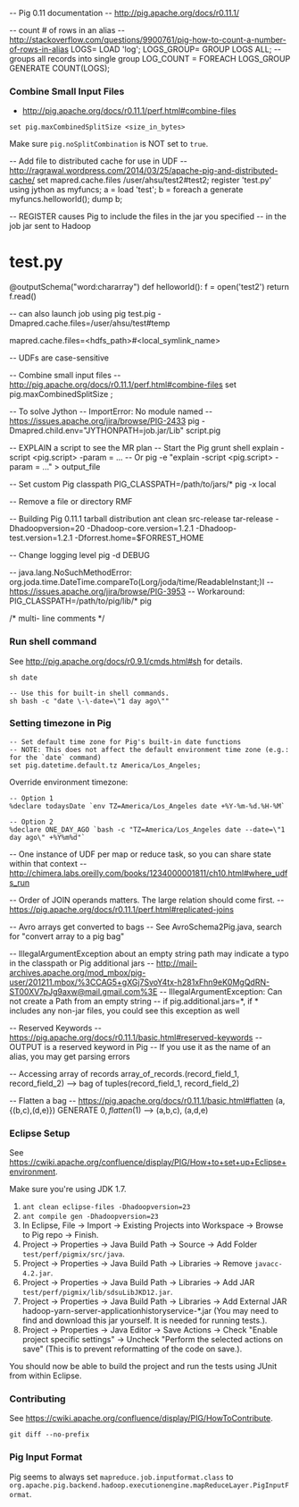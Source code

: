 -- Pig 0.11 documentation
-- http://pig.apache.org/docs/r0.11.1/

-- count # of rows in an alias
-- http://stackoverflow.com/questions/9900761/pig-how-to-count-a-number-of-rows-in-alias
LOGS= LOAD 'log';
LOGS_GROUP= GROUP LOGS ALL; -- groups all records into single group
LOG_COUNT = FOREACH LOGS_GROUP GENERATE COUNT(LOGS);

### Combine Small Input Files
* http://pig.apache.org/docs/r0.11.1/perf.html#combine-files

```
set pig.maxCombinedSplitSize <size_in_bytes>
```

Make sure `pig.noSplitCombination` is NOT set to `true`.

-- Add file to distributed cache for use in UDF
-- http://ragrawal.wordpress.com/2014/03/25/apache-pig-and-distributed-cache/
set mapred.cache.files /user/ahsu/test2#test2;
register 'test.py' using jython as myfuncs;
a = load 'test';
b = foreach a generate myfuncs.helloworld();
dump b;

-- REGISTER causes Pig to include the files in the jar you specified
-- in the job jar sent to Hadoop

# test.py
@outputSchema("word:chararray")
def helloworld():
    f = open('test2')
    return f.read()

-- can also launch job using
pig test.pig -Dmapred.cache.files=/user/ahsu/test#temp

mapred.cache.files=<hdfs_path>#<local_symlink_name>

-- UDFs are case-sensitive

-- Combine small input files
-- http://pig.apache.org/docs/r0.11.1/perf.html#combine-files
set pig.maxCombinedSplitSize <sizeInBytes>;

-- To solve Jython
-- ImportError: No module named <module>
-- https://issues.apache.org/jira/browse/PIG-2433
pig -Dmapred.child.env="JYTHONPATH=job.jar/Lib" script.pig

-- EXPLAIN a script to see the MR plan
-- Start the Pig grunt shell
explain -script <pig.script> -param <name>=<value> ...
-- Or
pig -e "explain -script <pig.script> -param <name>=<value> ..." > output_file

-- Set custom Pig classpath
PIG_CLASSPATH=/path/to/jars/* pig -x local

-- Remove a file or directory
RMF <file>

-- Building Pig 0.11.1 tarball distribution
ant clean src-release tar-release -Dhadoopversion=20  -Dhadoop-core.version=1.2.1 -Dhadoop-test.version=1.2.1 -Dforrest.home=$FORREST_HOME

-- Change logging level
pig -d DEBUG

-- java.lang.NoSuchMethodError: org.joda.time.DateTime.compareTo(Lorg/joda/time/ReadableInstant;)I
-- https://issues.apache.org/jira/browse/PIG-3953
-- Workaround:
PIG_CLASSPATH=/path/to/pig/lib/* pig

/* multi-
line
comments */

### Run shell command
See http://pig.apache.org/docs/r0.9.1/cmds.html#sh for details.
```
sh date

-- Use this for built-in shell commands.
sh bash -c "date \-\-date=\"1 day ago\""
```

### Setting timezone in Pig
```
-- Set default time zone for Pig's built-in date functions
-- NOTE: This does not affect the default environment time zone (e.g.: for the `date` command)
set pig.datetime.default.tz America/Los_Angeles;
```

Override environment timezone:
```
-- Option 1
%declare todaysDate `env TZ=America/Los_Angeles date +%Y-%m-%d.%H-%M`

-- Option 2
%declare ONE_DAY_AGO `bash -c "TZ=America/Los_Angeles date --date=\"1 day ago\" +%Y%m%d"`
```

-- One instance of UDF per map or reduce task, so you can share state within that context
-- http://chimera.labs.oreilly.com/books/1234000001811/ch10.html#where_udfs_run

-- Order of JOIN operands matters. The large relation should come first.
-- https://pig.apache.org/docs/r0.11.1/perf.html#replicated-joins

-- Avro arrays get converted to bags
-- See AvroSchema2Pig.java, search for "convert array to a pig bag"

-- IllegalArgumentException about an empty string path may indicate a typo in the classpath or Pig additional jars
-- http://mail-archives.apache.org/mod_mbox/pig-user/201211.mbox/%3CCAG5+gXGj7SvoY4tx-h281xFhn9eK0MgQdRN-ST00XV7pJg9axw@mail.gmail.com%3E
-- IllegalArgumentException: Can not create a Path from an empty string
-- if pig.additional.jars=*, if * includes any non-jar files, you could see this exception as well

-- Reserved Keywords
-- https://pig.apache.org/docs/r0.11.1/basic.html#reserved-keywords
-- OUTPUT is a reserved keyword in Pig
-- If you use it as the name of an alias, you may get parsing errors

-- Accessing array of records
array_of_records.(record_field_1, record_field_2) --> bag of tuples(record_field_1, record_field_2)

-- Flatten a bag
-- https://pig.apache.org/docs/r0.11.1/basic.html#flatten
(a, {(b,c),(d,e)})
GENERATE $0, flatten($1) --> (a,b,c), (a,d,e)

### Eclipse Setup
See https://cwiki.apache.org/confluence/display/PIG/How+to+set+up+Eclipse+environment.

Make sure you're using JDK 1.7.

1. `ant clean eclipse-files -Dhadoopversion=23`
2. `ant compile gen -Dhadoopversion=23`
3. In Eclipse, File -> Import -> Existing Projects into Workspace -> Browse to Pig repo -> Finish.
4. Project -> Properties -> Java Build Path -> Source -> Add Folder `test/perf/pigmix/src/java`.
5. Project -> Properties -> Java Build Path -> Libraries -> Remove `javacc-4.2.jar`.
6. Project -> Properties -> Java Build Path -> Libraries -> Add JAR `test/perf/pigmix/lib/sdsuLibJKD12.jar`.
7. Project -> Properties -> Java Build Path -> Libraries -> Add External JAR hadoop-yarn-server-applicationhistoryservice-*.jar (You may need to find and download this jar yourself. It is needed for running tests.).
8. Project -> Properties -> Java Editor -> Save Actions -> Check "Enable project specific settings" -> Uncheck "Perform the selected actions on save" (This is to prevent reformatting of the code on save.).

You should now be able to build the project and run the tests using JUnit from within Eclipse.

### Contributing
See https://cwiki.apache.org/confluence/display/PIG/HowToContribute.
```
git diff --no-prefix
```

### Pig Input Format
Pig seems to always set `mapreduce.job.inputformat.class` to `org.apache.pig.backend.hadoop.executionengine.mapReduceLayer.PigInputFormat`.